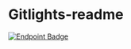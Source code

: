 # Gitlights-readme

[![Endpoint Badge](https://img.shields.io/endpoint?url=https://api.gitlights.com/get-badges)](https://public.gitlights.com/tensorflow)
